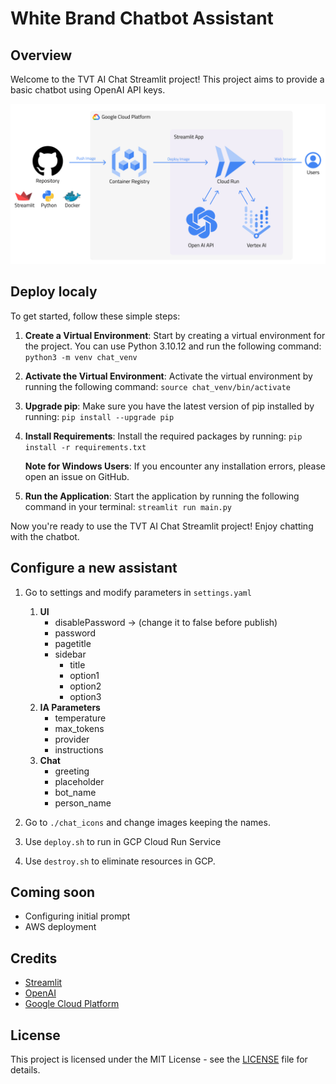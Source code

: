 # White Brand Chatbot Assistant

## Overview
Welcome to the TVT AI Chat Streamlit project! This project aims to provide a basic chatbot using OpenAI API keys.

![Arquitectura](./architecture.png)

## Deploy localy
To get started, follow these simple steps:

1. **Create a Virtual Environment**: Start by creating a virtual environment for the project. You can use Python 3.10.12 and run the following command: ```python3 -m venv chat_venv```

2. **Activate the Virtual Environment**: Activate the virtual environment by running the following command: ```source chat_venv/bin/activate```

3. **Upgrade pip**: Make sure you have the latest version of pip installed by running: ```pip install --upgrade pip```

4. **Install Requirements**: Install the required packages by running: ```pip install -r requirements.txt```

   **Note for Windows Users**: If you encounter any installation errors, please open an issue on GitHub.

5. **Run the Application**: Start the application by running the following command in your terminal: ```streamlit run main.py```

Now you're ready to use the TVT AI Chat Streamlit project! Enjoy chatting with the chatbot.


## Configure a new assistant

1. Go to settings and modify parameters in ```settings.yaml```
   
   1. **UI**
      - disablePassword -> (change it to false before publish)
      - password
      - pagetitle
      - sidebar
        - title
        - option1
        - option2
        - option3
   2. **IA Parameters**
      - temperature
      - max_tokens
      - provider
      - instructions
   3. **Chat**
      - greeting
      - placeholder
      - bot_name
      - person_name

2. Go to `./chat_icons` and change images keeping the names.

3. Use `deploy.sh` to run in GCP Cloud Run Service

4. Use `destroy.sh` to eliminate resources in GCP.


## Coming soon
- Configuring initial prompt
- AWS deployment


## Credits
- [Streamlit](https://streamlit.io/)
- [OpenAI](https://openai.com/)
- [Google Cloud Platform](https://cloud.google.com/)

## License
This project is licensed under the MIT License - see the [LICENSE](LICENSE) file for details.
```